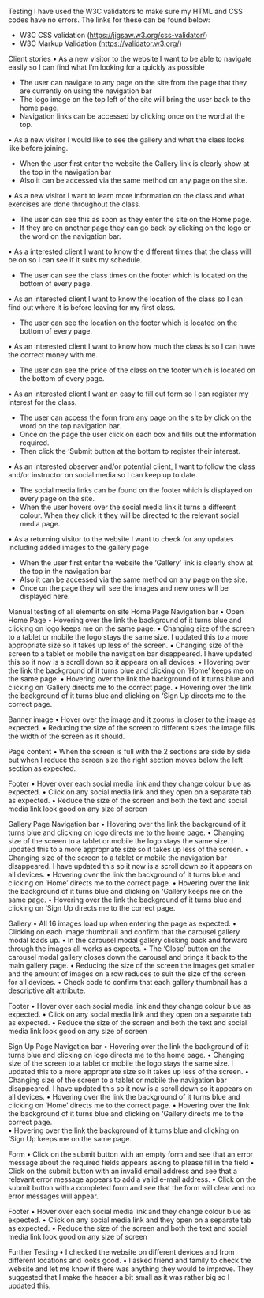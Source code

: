 Testing
I have used the W3C validators to make sure my HTML and CSS codes have no errors. The links for these can be found below:
- W3C CSS validation (https://jigsaw.w3.org/css-validator/)
- W3C Markup Validation (https://validator.w3.org/)

Client stories
•	As a new visitor to the website I want to be able to navigate easily so I can find what I’m looking for a quickly as possible
-	The user can navigate to any page on the site from the page that they are currently on using the navigation bar
-	The logo image on the top left of the site will bring the user back to the home page.
-	Navigation links can be accessed by clicking once on the word at the top.

•	As a new visitor I would like to see the gallery and what the class looks like before joining.
-	When the user first enter the website the Gallery link is clearly show at the top in the navigation bar
-	Also it can be accessed via the same method on any page on the site.

•	As a new visitor I want to learn more information on the class and what exercises are done throughout the class.
-	The user can see this as soon as they enter the site on the Home page.
-	If they are on another page they can go back by clicking on the logo or the word on the navigation bar.

•	As a interested client I want to know the different times that the class will be on so I can see if it suits my schedule.
-	The user can see the class times on the footer which is located on the bottom of every page.

•	As an interested client I want to know the location of the class so I can find out where it is before leaving for my first class.
-	The user can see the location on the footer which is located on the bottom of every page.


•	As an interested client I want to know how much the class is so I can have the correct money with me.
-	The user can see the price of the class on the footer which is located on the bottom of every page.

•	As an interested client I want an easy to fill out form so I can register my interest for the class.
-	The user can access the form from any page on the site by click on the word on the top navigation bar.
-	Once on the page the user click on each box and fills out the information required.
-	Then click the ‘Submit button at the bottom to register their interest.

•	As an interested observer and/or potential client, I want to follow the class and/or instructor on social media so I can keep up to date.
-	The social media links can be found on the footer which is displayed on every page on the site.
-	When the user hovers over the social media link it turns a different colour. When they click it they will be directed to the relevant social media page.

•	As a returning visitor to the website I want to check for any updates including added images to the gallery page
-	When the user first enter the website the ‘Gallery’ link is clearly show at the top in the navigation bar
-	Also it can be accessed via the same method on any page on the site.
-	Once on the page they will see the images and new ones will be displayed here.

Manual testing of all elements on site
Home Page
Navigation bar
•	Open Home Page
•	Hovering over the link the background of it turns blue and clicking on logo keeps me on the same page.
•	Changing size of the screen to a tablet or mobile the logo stays the same size. I updated this to a more appropriate size so it takes up less of the screen.
•	Changing size of the screen to a tablet or mobile the navigation bar disappeared. I have updated this so it now is a scroll down so it appears on all devices.
•	Hovering over the link the background of it turns blue and clicking on ‘Home’ keeps me on the same page.
•	Hovering over the link the background of it turns blue and clicking on ‘Gallery directs me to the correct page.
•	Hovering over the link the background of it turns blue and clicking on ‘Sign Up directs me to the correct page.

Banner image
•	Hover over the image and it zooms in closer to the image as expected.
•	Reducing the size of the screen to different sizes the image fills the width of the screen as it should.

Page content
•	When the screen is full with the 2 sections are side by side but when I reduce the screen size the right section moves below the left section as expected.

Footer
•	Hover over each social media link and they change colour blue as expected.
•	Click on any social media link and they open on a separate tab as expected.
•	Reduce the size of the screen and both the text and social media link look good on any size of screen

Gallery Page
Navigation bar
•	Hovering over the link the background of it turns blue and clicking on logo directs me to the home page.
•	Changing size of the screen to a tablet or mobile the logo stays the same size. I updated this to a more appropriate size so it takes up less of the screen.
•	Changing size of the screen to a tablet or mobile the navigation bar disappeared. I have updated this so it now is a scroll down so it appears on all devices.
•	Hovering over the link the background of it turns blue and clicking on ‘Home’ directs me to the correct page.
•	Hovering over the link the background of it turns blue and clicking on ‘Gallery keeps me on the same page.
•	Hovering over the link the background of it turns blue and clicking on ‘Sign Up directs me to the correct page.

Gallery
•	All 16 images load up when entering the page as expected.
•	Clicking on each image thumbnail and confirm that the carousel gallery modal loads up.
•	In the carousel modal gallery clicking back and forward through the images all works as expects.
•	The ‘Close’ button on the carousel modal gallery closes down the carousel and brings it back to the main gallery page.
•	Reducing the size of the screen the images get smaller and the amount of images on a row reduces to suit the size of the screen for all devices.
•	Check code to confirm that each gallery thumbnail has a descriptive alt attribute.

Footer
•	Hover over each social media link and they change colour blue as expected.
•	Click on any social media link and they open on a separate tab as expected.
•	Reduce the size of the screen and both the text and social media link look good on any size of screen

Sign Up Page
Navigation bar
•	Hovering over the link the background of it turns blue and clicking on logo directs me to the home page.
•	Changing size of the screen to a tablet or mobile the logo stays the same size. I updated this to a more appropriate size so it takes up less of the screen.
•	Changing size of the screen to a tablet or mobile the navigation bar disappeared. I have updated this so it now is a scroll down so it appears on all devices.
•	Hovering over the link the background of it turns blue and clicking on ‘Home’ directs me to the correct page.
•	Hovering over the link the background of it turns blue and clicking on ‘Gallery directs me to the correct page.  
•	Hovering over the link the background of it turns blue and clicking on ‘Sign Up keeps me on the same page.

Form
•	Click on the submit button with an empty form and see that an error message about the required fields appears asking to please fill in the field
•	Click on the submit button with an invalid email address and see that a relevant error message appears to add a valid e-mail address.
•	Click on the submit button with a completed form and see that the form will clear and no error messages will appear.

Footer
•	Hover over each social media link and they change colour blue as expected.
•	Click on any social media link and they open on a separate tab as expected.
•	Reduce the size of the screen and both the text and social media link look good on any size of screen

Further Testing
•	I checked the website on different devices and from different locations and looks good.
•	I asked friend and family to check the website and let me know if there was anything they would to improve. They suggested that I make the header a bit small as it was rather big so I updated this.








